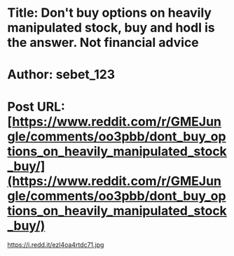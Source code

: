 # Title: Don't buy options on heavily manipulated stock, buy and hodl is the answer. Not financial advice
# Author: sebet_123
# Post URL: [https://www.reddit.com/r/GMEJungle/comments/oo3pbb/dont_buy_options_on_heavily_manipulated_stock_buy/](https://www.reddit.com/r/GMEJungle/comments/oo3pbb/dont_buy_options_on_heavily_manipulated_stock_buy/)


https://i.redd.it/ezl4oa4rtdc71.jpg